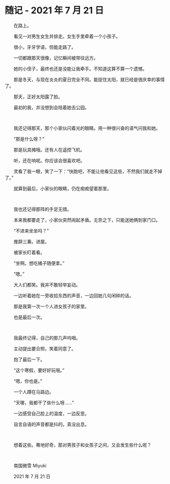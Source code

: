 # 随记 - 2021 年 7 月 21 日

　　在路上。

　　看见一对男生女生并排走。女生手里牵着一个小孩子。

　　很小，牙牙学语，但能走路了。

　　一切都跟那天很像，记忆瞬间被带往远方。

　　她的小侄子，最终也还是没能让我牵手。不知道这算不算一个遗憾。

　　那是冬天，与现在炎炎的夏日完全不同。能捉住太阳，就已经是很庆幸的事情了。

　　那天，正好太阳露了脸。

　　最初的我，并没想到会陪着她去公园。

<br />

　　我还记得那天，那个小家伙闪着光的眼睛。用一种很兴奋的语气问我和她。

　　“那是什么呀？”

　　那是玩具摊哦。还有人在遥控飞机。

　　听，还在响呢。你应该会很喜欢吧。

　　灵看了我一眼，笑了一下：“快跑吧，不能让他看见这些，不然我们就走不掉了。”

　　就算到最后，小家伙的眼睛，仍在痴痴望着那里。

<br />

　　我也还记得那阵的手足无措。

　　本来我都要走了，小家伙突然闹起矛盾。无奈之下，只能送她俩到家门口。

　　“不进来坐坐吗？”

　　推辞三番。进屋。

　　被家长盯着看。

　　“坐啊。想吃橘子随便拿。”

　　“嗯。”

　　大人们都笑。我并不敢轻举妄动。

　　一边听着她在一旁收拾东西的声音，一边回她几句闲碎的话。

　　那是我第一次一个人进女孩子的家里。

　　也是最后一次。

<br />

　　我最终记得，自己的那几声呜咽。

　　主动提出要合照，笑着同意了。

　　抱了最后一下。

　　“这个寒假，要好好玩哦。”

　　“嗯，你也是。”

　　一个人蹲在马路边。

　　“天哪，我都干了些什么呀……”

　　一边感受自己脸上的温度，一边反思。

　　自言自语的声音都是抖的。真没出息。

<br />

　　想着这些。蓦地好奇，那对男孩子和女孩子之间，又会发生些什么呢？

<br />

　　南国微雪 Miyuki

　　2021 年 7 月 21 日